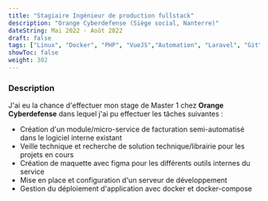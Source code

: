 ```yaml
---
title: "Stagiaire Ingénieur de production fullstack"
description: "Orange Cyberdefense (Siège social, Nanterre)"
dateString: Mai 2022 - Août 2022
draft: false
tags: ["Linux", "Docker", "PHP", "VueJS","Automation", "Laravel", "Git"]
showToc: false
weight: 302
--- 
```


### Description
J'ai eu la chance d'effectuer mon stage de Master 1 chez **Orange Cyberdefense** dans lequel j'ai pu effectuer les tâches suivantes : 

- Création d'un module/micro-service de facturation semi-automatisé dans le logiciel interne existant
- Veille technique et recherche de solution technique/librairie pour les projets en cours
- Création de maquette avec figma pour les différents outils internes du service  
- Mise en place et configuration d'un serveur de développement 
- Gestion du déploiement d'application avec docker et docker-compose